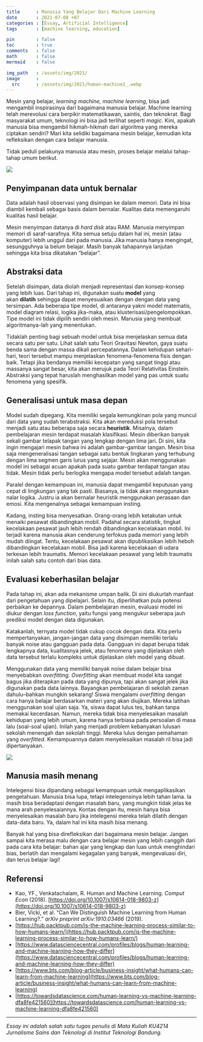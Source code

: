 ```yaml
---
title      : Manusia Yang Belajar Dari Machine Learning
date       : 2021-07-08 +07
categories : [Essay, Artificial Intelligence]
tags       : [machine learning, education]

pin        : false
toc        : true
comments   : false
math       : false
mermaid    : false

img_path   : /assets/img/2021/
image      :
  src      : /assets/img/2021/human-machine2_.webp
---
```


Mesin yang belajar, _learning machine, machine learning_, bisa jadi mengambil inspirasinya dari bagaimana manusia belajar. Machine learning telah merevolusi cara berpikir matematikawan, saintis, dan teknokrat. Bagi masyarakat umum, teknologi ini bisa jadi terlihat seperti _magic_. Kini, apakah manusia bisa mengambil hikmah-hikmah dari algoritma yang mereka ciptakan sendiri? Mari kita selidiki bagaimana mesin belajar, kemudian kita refleksikan dengan cara belajar manusia.

Tidak peduli pelakunya manusia atau mesin, proses belajar melalui tahap-tahap umum berikut.

![](human-machine1.webp)

## Penyimpanan data untuk bernalar

Data adalah hasil observasi yang disimpan ke dalam memori. Data ini bisa diambil kembali sebagai basis dalam bernalar. Kualitas data memengaruhi kualitas hasil belajar.

Mesin menyimpan datanya di _hard disk_ atau RAM. Manusia menyimpan memori di saraf-sarafnya. Kita semua setuju dalam hal ini, mesin (atau komputer) lebih unggul dari pada manusia. Jika manusia hanya mengingat, sesungguhnya ia belum belajar. Masih banyak tahapannya lanjutan sehingga kita bisa dikatakan “belajar”.

## Abstraksi data

Setelah disimpan, data diolah menjadi representasi dan konsep-konsep yang lebih luas. Dari tahap ini, digunakan suatu **model** yang akan **dilatih** sehingga dapat menyesuaikan dengan dengan data yang tersimpan. Ada beberapa tipe model, di antaranya yakni model matematis, model diagram relasi, logika jika-maka, atau klusterisasi/pengelompokkan. Tipe model ini tidak dipilih sendiri oleh mesin. Manusia yang membuat algoritmanya-lah yang menentukan.

Tidaklah penting bagi sebuah model untuk bisa menjelaskan semua data secara satu per satu. Lihat salah satu Teori Gravitasi Newton, gaya suatu benda sama dengan massa dikali percepatannya. Dalam kehidupan sehari-hari, teori tersebut mampu menjelaskan fenomena-fenomena fisis dengan baik. Tetapi jika bendanya memiliki kecepatan yang sangat tinggi atau massanya sangat besar, kita akan merujuk pada Teori Relativitas Einstein. Abstraksi yang tepat haruslah menghasilkan model yang pas untuk suatu fenomena yang spesifik.

## Generalisasi untuk masa depan

Model sudah dipegang. Kita memiliki segala kemungkinan pola yang muncul dari data yang sudah terabstraksi. Kita akan mereduksi pola tersebut menjadi satu atau beberapa saja secara **heuristik**. Misalnya, dalam pembelajaran mesin terdapat masalah klasifikasi. Mesin diberikan banyak sekali gambar telapak tangan yang lengkap dengan lima jari. Di sini, kita ingin mengajari mesin bahwa ini adalah gambar-gambar tangan. Mesin bisa saja mengeneralisasi tangan sebagai satu bentuk lingkaran yang terhubung dengan lima segmen garis lurus yang sejajar. Mesin akan menggunakan model ini sebagai acuan apakah pada suatu gambar terdapat tangan atau tidak. Mesin tidak perlu berlogika mengapa model tersebut adalah tangan.

Paralel dengan kemampuan ini, manusia dapat mengambil keputusan yang cepat di lingkungan yang tak pasti. Biasanya, ia tidak akan menggunakan nalar logika. Justru ia akan bernalar heuristik menggunakan perasaan dan emosi. Kita mengenalnya sebagai kemampuan insting.

Kadang, insting bisa menyesatkan. Orang-orang lebih ketakutan untuk menaiki pesawat dibandingkan mobil. Padahal secara statistik, tingkat kecelakaan pesawat jauh lebih rendah dibandingkan kecelakaan mobil. Ini terjadi karena manusia akan cenderung terfokus pada memori yang lebih mudah diingat. Tentu, kecelakaan pesawat akan dipublikasikan lebih heboh dibandingkan kecelakaan mobil. Bisa jadi karena kecelakaan di udara terkesan lebih traumatis. Memori kecelakaan pesawat yang lebih traumatis inilah salah satu contoh dari bias data.

## Evaluasi keberhasilan belajar

Pada tahap ini, akan ada mekanisme umpan balik. Di sini diukurlah manfaat dari pengetahuan yang dipelajari. Selain itu, diperlihatkan pula potensi perbaikan ke depannya. Dalam pembelajaran mesin, evaluasi model ini diukur dengan _loss function_, yaitu fungsi yang mengukur seberapa jauh prediksi model dengan data digunakan.

Katakanlah, ternyata model tidak cukup cocok dengan data. Kita perlu mempertanyakan, jangan-jangan data yang disimpan memiliki terlalu banyak noise atau gangguan pada data. Gangguan ini dapat berupa tidak lengkapnya data, kualitasnya jelek, atau fenomena yang dijelaskan oleh data tersebut terlalu kompleks untuk dijelaskan oleh model yang dibuat.

Menggunakan data yang memiliki banyak noise dalam belajar bisa menyebabkan _overfitting_. _Overfitting_ akan membuat model kita sangat bagus jika diterapkan pada data yang dipunya, tapi akan sangat jelek jika digunakan pada data lainnya. Bayangkan pembelajaran di sekolah zaman dahulu–bahkan mungkin sekarang! Siswa mengalami _overfitting_ dengan cara hanya belajar berdasarkan materi yang akan diujikan. Mereka latihan menggunakan soal ujian saja. Ya, siswa dapat lulus tes, bahkan tanpa memakai kecerdasan. Namun, mereka tidak bisa menyelesaikan masalah kehidupan yang lebih umum, karena hanya terbiasa pada persoalan di masa lalu (soal-soal ujian). Inilah yang menjadi problem kebanyakan lulusan sekolah menengah dan sekolah tinggi. Mereka lulus dengan pemahaman yang _overfitted_. Kemampuannya dalam menyelesaikan masalah ril bisa jadi dipertanyakan.

![](human-machine2.webp)

## Manusia masih menang

Intelegensi bisa dipandang sebagai kemampuan untuk mengaplikasikan pengetahuan. Manusia bisa lupa, tetapi intelegensinya lebih tahan lama. Ia masih bisa beradaptasi dengan masalah baru, yang mungkin tidak jelas ke mana arah penyelesaiannya. Kontas dengan itu, mesin hanya bisa menyelesaikan masalah baru jika intelegensi mereka telah dilatih dengan data-data baru. Ya, dalam hal ini kita masih bisa menang.

Banyak hal yang bisa direfleksikan dari bagaimana mesin belajar. Jangan sampai kita merasa malu dengan cara belajar mesin yang lebih canggih dari pada cara kita belajar: bahan ajar yang lengkap dan luas untuk menghindari bias, berlatih dan mengalami kegagalan yang banyak, mengevaluasi diri, dan terus belajar lagi!

## Referensi

-   Kao, YF., Venkatachalam, R. Human and Machine Learning. _Comput Econ_ (2018). [https://doi.org/10.1007/s10614-018-9803-z](https://doi.org/10.1007/s10614-018-9803-z)
-   Bier, Vicki, et al. “Can We Distinguish Machine Learning from Human Learning?.” _arXiv preprint arXiv:1910.03466_ (2019).
-   [https://hub.packtpub.com/is-the-machine-learning-process-similar-to-how-humans-learn/](https://hub.packtpub.com/is-the-machine-learning-process-similar-to-how-humans-learn/)
-   [https://www.datasciencecentral.com/profiles/blogs/human-learning-and-machine-learning-how-they-differ](https://www.datasciencecentral.com/profiles/blogs/human-learning-and-machine-learning-how-they-differ)
-   [https://www.bts.com/blog-article/business-insight/what-humans-can-learn-from-machine-learning](https://www.bts.com/blog-article/business-insight/what-humans-can-learn-from-machine-learning)
-   [https://towardsdatascience.com/human-learning-vs-machine-learning-dfa8fe421560](https://towardsdatascience.com/human-learning-vs-machine-learning-dfa8fe421560)

---

_Essay ini adalah salah satu tugas penulis di Mata Kuliah KU4214 Jurnalisme Sains dan Teknologi di Institut Teknologi Bandung._